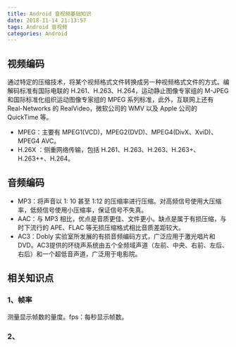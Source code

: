 ```yaml
---
title: Android 音视频基础知识
date: 2018-11-14 21:13:57
tags: Android 音视频
categories: Android
---
```


## 视频编码

通过特定的压缩技术，将某个视频格式文件转换成另一种视频格式文件的方式。编解码标准有国际电联的 H.261、H.263、H.264，运动静止图像专家组的 M-JPEG 和国际标准化组织运动图像专家组的 MPEG 系列标准，此外，互联网上还有 Real-Networks 的 RealVideo，微软公司的 WMV 以及 Apple 公司的 QuickTime 等。

- MPEG：主要有 MPEG1(VCD)，MPEG2(DVD)、MPEG4(DivX、XviD)、MPEG4 AVC。
- H.26X ：侧重网络传输，包括 H.261、H.263、H.263、H.263+、H.263++、H.264。

## 音频编码

- MP3：将声音以 1:	10 甚至 1:12 的压缩率进行压缩。对高频信号使用大压缩率，低频信号使用小压缩率，保证信号不失真。
- AAC：与 MP3 相比，优点是音质更佳、文件更小。缺点是属于有损压缩，与时下流行的 APE、FLAC 等无损压缩格式相比音质差距较大。
- AC3：Dobly 实验室所发展的有损音频编码方式，广泛应用于激光唱片和 DVD。AC3提供的环绕声系统由五个全频域声道（左前、中央、右前、左后、右后）和一个超低音声道，广泛用于电影院。

## 相关知识点

### 1、帧率

测量显示帧数的量度。fps：每秒显示帧数。

### 2、